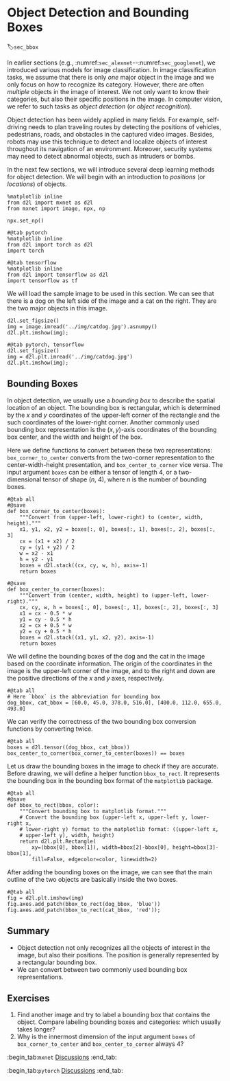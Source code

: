 # Object Detection and Bounding Boxes
:label:`sec_bbox`


In earlier sections (e.g., :numref:`sec_alexnet`--:numref:`sec_googlenet`),
we introduced various models for image classification.
In image classification tasks,
we assume that there is only *one*
major object
in the image and we only focus on how to 
recognize its category.
However, there are often *multiple* objects
in the image of interest.
We not only want to know their categories, but also their specific positions in the image.
In computer vision, we refer to such tasks as *object detection* (or *object recognition*).

Object detection has been
widely applied in many fields.
For example, self-driving needs to plan 
traveling routes
by detecting the positions
of vehicles, pedestrians, roads, and obstacles in the captured video images.
Besides,
robots may use this technique
to detect and localize objects of interest
throughout its navigation of an environment.
Moreover,
security systems
may need to detect abnormal objects, such as intruders or bombs.

In the next few sections, we will introduce 
several deep learning methods for object detection.
We will begin with an introduction
to *positions* (or *locations*) of objects.

```{.python .input}
%matplotlib inline
from d2l import mxnet as d2l
from mxnet import image, npx, np

npx.set_np()
```

```{.python .input}
#@tab pytorch
%matplotlib inline
from d2l import torch as d2l
import torch
```

```{.python .input}
#@tab tensorflow
%matplotlib inline
from d2l import tensorflow as d2l
import tensorflow as tf
```

We will load the sample image to be used in this section. We can see that there is a dog on the left side of the image and a cat on the right.
They are the two major objects in this image.

```{.python .input}
d2l.set_figsize()
img = image.imread('../img/catdog.jpg').asnumpy()
d2l.plt.imshow(img);
```

```{.python .input}
#@tab pytorch, tensorflow
d2l.set_figsize()
img = d2l.plt.imread('../img/catdog.jpg')
d2l.plt.imshow(img);
```

## Bounding Boxes


In object detection,
we usually use a *bounding box* to describe the spatial location of an object.
The bounding box is rectangular, which is determined by the $x$ and $y$ coordinates of the upper-left corner of the rectangle and the such coordinates of the lower-right corner. 
Another commonly used bounding box representation is the $(x, y)$-axis
coordinates of the bounding box center, and the width and height of the box.

Here we define functions to convert between these two
representations: 
`box_corner_to_center` converts from the two-corner
representation to the center-width-height presentation,
and `box_center_to_corner` vice versa.
The input argument `boxes` can be either a tensor of length 4,
or a two-dimensional tensor of shape ($n$, 4), where $n$ is the number of bounding boxes.

```{.python .input}
#@tab all
#@save
def box_corner_to_center(boxes):
    """Convert from (upper-left, lower-right) to (center, width, height)."""
    x1, y1, x2, y2 = boxes[:, 0], boxes[:, 1], boxes[:, 2], boxes[:, 3]
    cx = (x1 + x2) / 2
    cy = (y1 + y2) / 2
    w = x2 - x1
    h = y2 - y1
    boxes = d2l.stack((cx, cy, w, h), axis=-1)
    return boxes

#@save
def box_center_to_corner(boxes):
    """Convert from (center, width, height) to (upper-left, lower-right)."""
    cx, cy, w, h = boxes[:, 0], boxes[:, 1], boxes[:, 2], boxes[:, 3]
    x1 = cx - 0.5 * w
    y1 = cy - 0.5 * h
    x2 = cx + 0.5 * w
    y2 = cy + 0.5 * h
    boxes = d2l.stack((x1, y1, x2, y2), axis=-1)
    return boxes
```

We will define the bounding boxes of the dog and the cat in the image based
on the coordinate information.
The origin of the coordinates in the image
is the upper-left corner of the image, and to the right and down are the
positive directions of the $x$ and $y$ axes, respectively.

```{.python .input}
#@tab all
# Here `bbox` is the abbreviation for bounding box
dog_bbox, cat_bbox = [60.0, 45.0, 378.0, 516.0], [400.0, 112.0, 655.0, 493.0]
```

We can verify the correctness of the two
bounding box conversion functions by converting twice.

```{.python .input}
#@tab all
boxes = d2l.tensor((dog_bbox, cat_bbox))
box_center_to_corner(box_corner_to_center(boxes)) == boxes
```

Let us draw the bounding boxes in the image to check if they are accurate.
Before drawing, we will define a helper function `bbox_to_rect`. It represents the bounding box in the bounding box format of the  `matplotlib` package.

```{.python .input}
#@tab all
#@save
def bbox_to_rect(bbox, color):
    """Convert bounding box to matplotlib format."""
    # Convert the bounding box (upper-left x, upper-left y, lower-right x,
    # lower-right y) format to the matplotlib format: ((upper-left x,
    # upper-left y), width, height)
    return d2l.plt.Rectangle(
        xy=(bbox[0], bbox[1]), width=bbox[2]-bbox[0], height=bbox[3]-bbox[1],
        fill=False, edgecolor=color, linewidth=2)
```

After adding the bounding boxes on the image,
we can see that the main outline of the two objects are basically inside the two boxes.

```{.python .input}
#@tab all
fig = d2l.plt.imshow(img)
fig.axes.add_patch(bbox_to_rect(dog_bbox, 'blue'))
fig.axes.add_patch(bbox_to_rect(cat_bbox, 'red'));
```

## Summary

* Object detection not only recognizes all the objects of interest in the image, but also their positions. The position is generally represented by a rectangular bounding box.
* We can convert between two commonly used bounding box representations.

## Exercises

1. Find another image and try to label a bounding box that contains the object. Compare labeling bounding boxes and categories: which usually takes longer?
1. Why is the innermost dimension of the input argument `boxes` of `box_corner_to_center` and `box_center_to_corner` always 4?


:begin_tab:`mxnet`
[Discussions](https://discuss.d2l.ai/t/369)
:end_tab:

:begin_tab:`pytorch`
[Discussions](https://discuss.d2l.ai/t/1527)
:end_tab:
